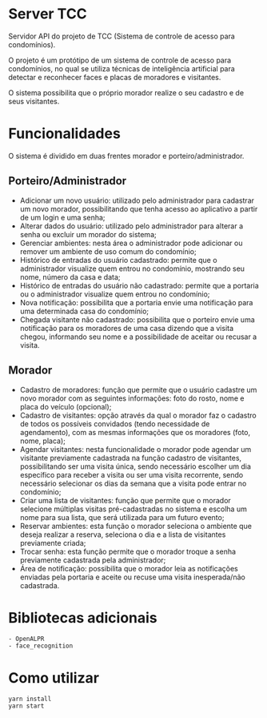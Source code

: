 # Server TCC

Servidor API do projeto de TCC (Sistema de controle de acesso para condomínios).

O projeto é um protótipo de um sistema de controle de acesso para condomínios, no qual se utiliza técnicas de inteligência artificial para detectar e reconhecer faces e placas de moradores e visitantes.

O sistema possibilita que o próprio morador realize o seu cadastro e de seus visitantes.

# Funcionalidades

O sistema é dividido em duas frentes morador e porteiro/administrador.

## Porteiro/Administrador

- Adicionar um novo usuário: utilizado pelo administrador para cadastrar um novo morador, possibilitando que tenha acesso ao aplicativo a partir de um login e uma senha;
- Alterar dados do usuário: utilizado pelo administrador para alterar a senha ou excluir um morador do sistema;
- Gerenciar ambientes: nesta área o administrador pode adicionar ou remover um ambiente de uso comum do condomínio;
- Histórico de entradas do usuário cadastrado: permite que o administrador visualize quem entrou no condomínio, mostrando seu nome, número da casa e data;
- Histórico de entradas do usuário não cadastrado: permite que a portaria ou o administrador visualize quem entrou no condomínio;
- Nova notificação: possibilita que a portaria envie uma notificação para uma determinada casa do condomínio;
- Chegada visitante não cadastrado: possibilita que o porteiro envie uma notificação para os moradores de uma casa dizendo que a visita chegou, informando seu nome e a possibilidade de aceitar ou recusar a visita.

## Morador

- Cadastro de moradores: função que permite que o usuário cadastre um novo morador com as seguintes informações: foto do rosto, nome e placa do veículo (opcional);
- Cadastro de visitantes: opção através da qual o morador faz o cadastro de todos os possíveis convidados (tendo necessidade de agendamento), com as mesmas informações que os moradores (foto, nome, placa);
- Agendar visitantes: nesta funcionalidade o morador pode agendar um visitante previamente cadastrada na função cadastro de visitantes, possibilitando ser uma visita única, sendo necessário escolher um dia específico para receber a visita ou ser uma visita recorrente, sendo necessário selecionar os dias da semana que a visita pode entrar no condomínio;
- Criar uma lista de visitantes: função que permite que o morador selecione múltiplas visitas pré-cadastradas no sistema e escolha um nome para sua lista, que será utilizada para um futuro evento;
- Reservar ambientes: esta função o morador seleciona o ambiente que deseja realizar a reserva, seleciona o dia e a lista de visitantes previamente criada;
- Trocar senha: esta função permite que o morador troque a senha previamente cadastrada pela administrador;
- Área de notificação: possibilita que o morador leia as notificações enviadas pela portaria e aceite ou recuse uma visita inesperada/não cadastrada.

# Bibliotecas adicionais
```
- OpenALPR
- face_recognition
```

# Como utilizar
```
yarn install
yarn start
```
